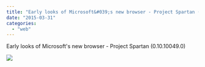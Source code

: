 ```yaml
---
title: "Early looks of Microsoft&#039;s new browser - Project Spartan (0.10.10049.0)"
date: "2015-03-31"
categories: 
  - "web"
---
```


Early looks of Microsoft's new browser - Project Spartan (0.10.10049.0)  
  
[![](https://fbcdn-sphotos-f-a.akamaihd.net/hphotos-ak-xfp1/v/t1.0-9/s130x130/10354593_947045191985925_7396956986396850007_n.png?oh=e97a2d357c64bcaf4249fa3536f53677&oe=55ADC3DF&__gda__=1440551407_ddf2ee74d36a29e3bf8eecd49776c21f)](http://www.facebook.com/iCosmoGeek/photos/a.144053918951727.22409.132336730123446/947045191985925/?type=1&relevant_count=1)
